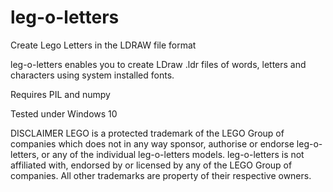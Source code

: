 # leg-o-letters
Create Lego Letters in the LDRAW file format 

leg-o-letters enables you to create LDraw .ldr files of words, letters and characters using system installed fonts.   

Requires PIL and numpy

Tested under Windows 10

DISCLAIMER
LEGO is a protected trademark of the LEGO Group of companies which does not in any way sponsor, authorise or endorse leg-o-letters, or any of the individual leg-o-letters models. leg-o-letters is not affiliated with, endorsed by or licensed by any of the LEGO Group of companies.  All other trademarks are property of their respective owners.

